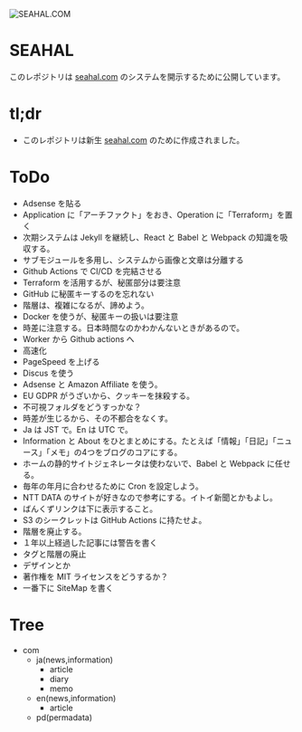 ![SEAHAL.COM](https://github.com/seahal/com/workflows/SEAHAL.COM/badge.svg)

# SEAHAL
このレポジトリは [seahal.com](https://seahal.com) のシステムを開示するために公開しています。

# tl;dr
- このレポジトリは新生 [seahal.com](https://seahal.com) のために作成されました｡

# ToDo
- Adsense を貼る
- Application に「アーチファクト」をおき、Operation に「Terraform」を置く
- 次期システムは Jekyll を継続し、React と Babel と Webpack の知識を吸収する。
- サブモジュールを多用し、システムから画像と文章は分離する
- Github Actions で CI/CD を完結させる
- Terraform を活用するが、秘匿部分は要注意
- GitHub に秘匿キーするのを忘れない
- 階層は、複雑になるが、諦めよう。
- Docker を使うが、秘匿キーの扱いは要注意
- 時差に注意する。日本時間なのかわかんないときがあるので。
- Worker から Github actions へ
- 高速化
- PageSpeed を上げる
- Discus を使う
- Adsense と Amazon Affiliate を使う。
- EU GDPR がうざいから、クッキーを抹殺する。
- 不可視フォルダをどうすっかな？
- 時差が生じるから、その不都合をなくす。
- Ja は JST で。En は UTC で。
- Information と About をひとまとめにする。たとえば「情報」「日記」「ニュース」「メモ」の4つをブログのコアにする。
- ホームの静的サイトジェネレータは使わないで、Babel と Webpack に任せる。
- 毎年の年月に合わせるために Cron を設定しよう。
- NTT DATA のサイトが好きなので参考にする。イトイ新聞とかもよし。
- ばんくずリンクは下に表示すること。
- S3 のシークレットは GitHub Actions に持たせよ。
- 階層を廃止する。
- １年以上経過した記事には警告を書く
- タグと階層の廃止
- デザインとか
- 著作権を MIT ライセンスをどうするか？
- 一番下に SiteMap を書く

# Tree
- com
  - ja(news,information)
    - article
    - diary
    - memo
  - en(news,information)
    - article
  - pd(permadata)
